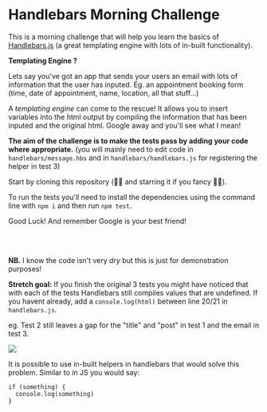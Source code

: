 # Handlebars Morning Challenge

This is a morning challenge that will help you learn the basics of [Handlebars.js](http://handlebarsjs.com/) (a great templating engine with lots of in-built functionality).

**Templating Engine ?**

Lets say you've got an app that sends your users an email with lots of information that the user has inputed. Eg. an appointment booking form (time, date of appointment, name, location, all that stuff...)

A *templating engine* can come to the rescue! It allows you to insert variables into the html output by compiling the information that has been inputed and the original html. Google away and you'll see what I mean!

**The aim of the challenge is to make the tests pass by adding your code where appropriate.** (you will mainly need to edit code in `handlebars/message.hbs` and in `handlebars/handlebars.js` for registering the helper in test 3)

Start by cloning this repository (🌟🌟 and starring it if you fancy 🌟🌟).

To run the tests you'll need to install the dependencies using the command line with ```npm i``` and then run ```npm test```.

Good Luck! And remember Google is your best friend!

<br>
<br>

**NB.** I know the code isn't very *dry* but this is just for demonstration purposes!

**Stretch goal:** If you finish the original 3 tests you might have noticed that with each of the tests Handlebars still compiles values that are undefined.
If you havent already, add a `console.log(html)` between line 20/21 in `handlebars.js`.

eg. Test 2 still leaves a gap for the "title" and "post" in test 1 and the email in test 3.

![](https://cloud.githubusercontent.com/assets/11725595/13110977/19401400-d57b-11e5-8142-a33063807434.png)

It is possible to use in-built helpers in handlebars that would solve this problem. Similar to in JS you would say:
```
if (something) {
  console.log(something)
}
```
